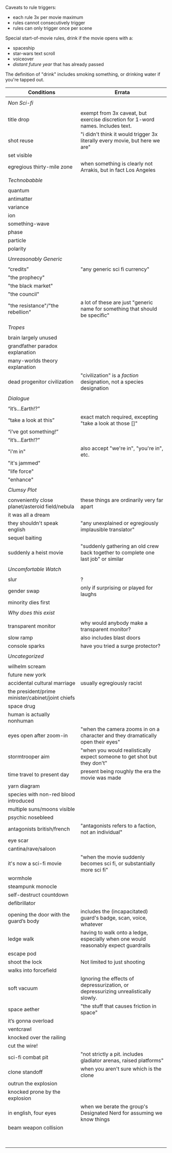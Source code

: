 Caveats to rule triggers:
- each rule 3x per movie maximum
- rules cannot consecutively trigger
- rules can only trigger once per scene

Special start-of-movie rules, drink if the movie opens with a:
- spaceship
- star-wars text scroll
- voiceover
- *distant future year* that has already passed

The definition of "drink" includes smoking something, or drinking water if you're tapped out.


|                    Conditions                     |                                        Errata                                       |
| ------------------------------------------------- | ----------------------------------------------------------------------------------- |
|                                                   |                                                                                     |
| *Non Sci-fi*                                      |                                                                                     |
|                                                   |                                                                                     |
| title drop                                        | exempt from 3x caveat, but exercise discretion for 1-word names. Includes text.     |
| shot reuse                                        | "i didn't think it would trigger 3x literally every movie, but here we are"         |
| set visible                                       |                                                                                     |
| egregious thirty-mile zone                        | when something is clearly not Arrakis, but in fact Los Angeles                      |
|                                                   |                                                                                     |
| *Technobabble*                                    |                                                                                     |
|                                                   |                                                                                     |
| quantum                                           |                                                                                     |
| antimatter                                        |                                                                                     |
| variance                                          |                                                                                     |
| ion                                               |                                                                                     |
| something-wave                                    |                                                                                     |
| phase                                             |                                                                                     |
| particle                                          |                                                                                     |
| polarity                                          |                                                                                     |
|                                                   |                                                                                     |
| *Unreasonably Generic*                            |                                                                                     |
|                                                   |                                                                                     |
| “credits”                                         | "any generic sci fi currency"                                                       |
| "the prophecy"                                    |                                                                                     |
| "the black market"                                |                                                                                     |
| "the council"                                     |                                                                                     |
| "the resistance"/"the rebellion"                  | a lot of these are just "generic name for something that should be specific"        |
|                                                   |                                                                                     |
|                                                   |                                                                                     |
| *Tropes*                                          |                                                                                     |
|                                                   |                                                                                     |
| brain largely unused                              |                                                                                     |
| grandfather paradox explanation                   |                                                                                     |
| many-worlds theory explanation                    |                                                                                     |
| dead progenitor civilization                      | "civilization" is a *faction* designation, not a species designation                |
|                                                   |                                                                                     |
| *Dialogue*                                        |                                                                                     |
|                                                   |                                                                                     |
| “it’s...Earth!?”                                  |                                                                                     |
| “take a look at this”                             | exact match required, excepting "take a look at those []"                           |
| “i’ve got something!”                             |                                                                                     |
| “it’s...Earth!?”                                  |                                                                                     |
| "i'm in"                                          | also accept "we're in", "you're in", etc.                                           |
| "it's jammed"                                     |                                                                                     |
| "life force"                                      |                                                                                     |
| "enhance"                                         |                                                                                     |
|                                                   |                                                                                     |
| *Clumsy Plot*                                     |                                                                                     |
|                                                   |                                                                                     |
| conveniently close planet/asteroid field/nebula   | these things are ordinarily very far apart                                          |
| it was all a dream                                |                                                                                     |
| they shouldn't speak english                      | "any unexplained or egregiously implausible translator"                             |
| sequel baiting                                    |                                                                                     |
| suddenly a heist movie                            | "suddenly gathering an old crew back together to complete one last job" or similar  |
|                                                   |                                                                                     |
| *Uncomfortable Watch*                             |                                                                                     |
|                                                   |                                                                                     |
| slur                                              | ?                                                                                   |
| gender swap                                       | only if surprising or played for laughs                                             |
| minority dies first                               |                                                                                     |
|                                                   |                                                                                     |
| *Why does this exist*                             |                                                                                     |
|                                                   |                                                                                     |
| transparent monitor                               | why would anybody make a transparent monitor?                                       |
| slow ramp                                         | also includes blast doors                                                           |
| console sparks                                    | have you tried a surge protector?                                                   |
|                                                   |                                                                                     |
| *Uncategorized*                                   |                                                                                     |
|                                                   |                                                                                     |
| wilhelm scream                                    |                                                                                     |
| future new york                                   |                                                                                     |
| accidental cultural marriage                      | usually egregiously racist                                                          |
| the president/prime minister/cabinet/joint chiefs |                                                                                     |
| space drug                                        |                                                                                     |
| human is actually nonhuman                        |                                                                                     |
| eyes open after zoom-in                           | "when the camera zooms in on a character and they dramatically open their eyes"     |
| stormtrooper aim                                  | "when you would realistically expect someone to get shot but they don't"            |
| time travel to present day                        | present being roughly the era the movie was made                                    |
| yarn diagram                                      |                                                                                     |
| species with non-red blood introduced             |                                                                                     |
| multiple suns/moons visible                       |                                                                                     |
| psychic nosebleed                                 |                                                                                     |
| antagonists british/french                        | "antagonists refers to a faction, not an individual"                                |
| eye scar                                          |                                                                                     |
| cantina/rave/saloon                               |                                                                                     |
| it's now a sci-fi movie                           | "when the movie suddenly becomes sci fi, or substantially more sci fi"              |
| wormhole                                          |                                                                                     |
| steampunk monocle                                 |                                                                                     |
| self-destruct countdown                           |                                                                                     |
| defibrillator                                     |                                                                                     |
| opening the door with the guard’s body            | includes the (incapacitated) guard's badge, scan, voice, whatever                   |
| ledge walk                                        | having to walk onto a ledge, especially when one would reasonably expect guardrails |
| escape pod                                        |                                                                                     |
| shoot the lock                                    | Not limited to just shooting                                                        |
| walks into forcefield                             |                                                                                     |
| soft vacuum                                       | Ignoring the effects of depressurization, or depressurizing unrealistically slowly. |
| space aether                                      | "the stuff that causes friction in space"                                           |
| it’s gonna overload                               |                                                                                     |
| ventcrawl                                         |                                                                                     |
| knocked over the railing                          |                                                                                     |
| cut the wire!                                     |                                                                                     |
| sci-fi combat pit                                 | "not strictly a pit. includes gladiator arenas, raised platforms"                   |
| clone standoff                                    | when you aren't sure which is the clone                                             |
| outrun the explosion                              |                                                                                     |
| knocked prone by the explosion                    |                                                                                     |
| in english, four eyes                             | when we berate the group's Designated Nerd for assuming we know things              |
| beam weapon collision                             |                                                                                     |
|                                                   |                                                                                     |
|                                                   |                                                                                     |
|                                                   |                                                                                     |
|                                                   |                                                                                     |
|                                                   |                                                                                     |
|                                                   |                                                                                     |
|                                                   |                                                                                     |
|                                                   |                                                                                     |
